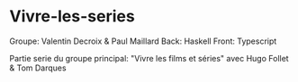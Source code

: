 # Vivre-les-series

Groupe: Valentin Decroix & Paul Maillard
Back: Haskell
Front: Typescript

Partie serie du groupe principal: "Vivre les films et séries" avec Hugo Follet & Tom Darques
